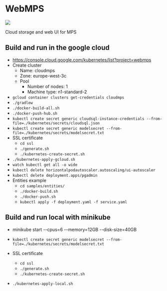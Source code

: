# WebMPS

<a href="https://build.mbeddr.com/project.html?projectId=WebMps_WebMpsBuild&tab=projectOverview"><img src="http://build.mbeddr.com/app/rest/builds/buildType:(id:WebMps_WebMpsBuild)/statusIcon"/></a>


Cloud storage and web UI for MPS

## Build and run in the google cloud

- https://console.cloud.google.com/kubernetes/list?project=webmps
- Create cluster
    - Name: cloudmps
    - Zone: europe-west-3c
    - Pool
        - Number of nodes: 1
        - Machine type: n1-standard-2
- `gcloud container clusters get-credentials cloudmps`
- `./gradlew`
- `./docker-build-all.sh`
- `./docker-push-hub.sh`
- `kubectl create secret generic cloudsql-instance-credentials --from-file=./kubernetes/secrets/cloudsql.json`
- `kubectl create secret generic modelsecret --from-file=./kubernetes/secrets/modelsecret.txt`
- SSL certificate
    - `cd ssl`
    - `./generate.sh`
    - `./kubernetes-create-secret.sh`
- `./kubernetes-apply-gcloud.sh`
- `watch kubectl get all -o wide`
- `kubectl delete horizontalpodautoscaler.autoscaling/ui-autoscaler`
- `kubectl delete deployment.apps/pgadmin`
- Entities example
    - `cd samples/entities/`
    - `./docker-build.sh`
    - `./docker-push.sh`
    - `kubectl apply -f deployment.yaml -f service.yaml`

## Build and run local with minikube

- minikube start --cpus=6 --memory=12GB --disk-size=40GB

- `kubectl create secret generic modelsecret --from-file=./kubernetes/secrets/modelsecret.txt`
- SSL certificate
    - `cd ssl`
    - `./generate.sh`
    - `./kubernetes-create-secret.sh`
- `./kubernetes-apply-local.sh`